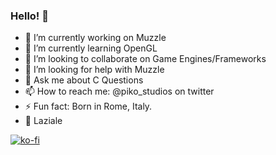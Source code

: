 ### Hello! 👋
- 🔭 I’m currently working on Muzzle
- 🌱 I’m currently learning OpenGL
- 👯 I’m looking to collaborate on Game Engines/Frameworks
- 🤔 I’m looking for help with Muzzle
- 💬 Ask me about C Questions
- 📫 How to reach me: @piko_studios on twitter
- ⚡ Fun fact: Born in Rome, Italy.
- 🦅 Laziale

[![ko-fi](https://ko-fi.com/img/githubbutton_sm.svg)](https://ko-fi.com/E1E6MX8G1)
<!--
**OkiStuff/OkiStuff** is a ✨ _special_ ✨ repository because its `README.md` (this file) appears on your GitHub profile.

Here are some ideas to get you started:

- 🔭 I’m currently working on ...
- 🌱 I’m currently learning ...
- 👯 I’m looking to collaborate on ...
- 🤔 I’m looking for help with ...
- 💬 Ask me about ...
- 📫 How to reach me: ...
- 😄 Pronouns: ...
- ⚡ Fun fact: ...
-->
